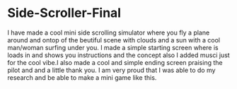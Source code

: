 # Side-Scroller-Final
 I have made a cool mini side scrolling simulator where you fly a plane around and ontop of the beutiful scene with clouds and a sun with a cool man/woman surfing under you. I made a simple starting screen where is loads in and shows you instructions and the concept also I added musci just for the cool vibe.I also made a cool and simple ending screen praising the pilot and and a little thank you. I am very proud that I was able to do my research and be able to make a mini game like this. 
